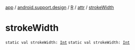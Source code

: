 [app](../../../index.md) / [android.support.design](../../index.md) / [R](../index.md) / [attr](index.md) / [strokeWidth](./stroke-width.md)

# strokeWidth

`static val strokeWidth: `[`Int`](https://kotlinlang.org/api/latest/jvm/stdlib/kotlin/-int/index.html)
`static val strokeWidth: `[`Int`](https://kotlinlang.org/api/latest/jvm/stdlib/kotlin/-int/index.html)